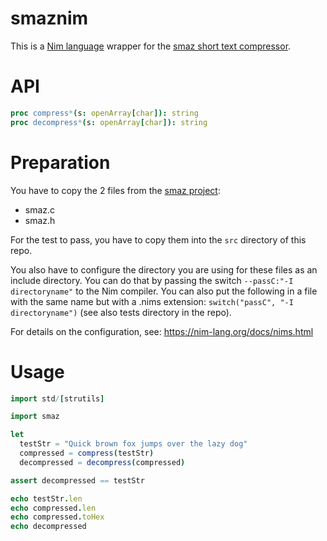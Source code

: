 # smaznim
This is a [Nim language](https://nim-lang.org/) wrapper for the [smaz short text compressor](https://github.com/antirez/smaz).

# API
```nim
proc compress*(s: openArray[char]): string
proc decompress*(s: openArray[char]): string
```

# Preparation

You have to copy the 2 files from the [smaz project](https://github.com/antirez/smaz):

* smaz.c
* smaz.h

For the test to pass, you have to copy them into the `src` directory of this repo.

You also have to configure the directory you are using for these files as an include directory. You can do that by passing the switch `--passC:"-I directoryname"` to the Nim compiler. You can also put the following in a file with the same name but with a .nims extension: `switch("passC", "-I directoryname")` (see also tests directory in the repo).

For details on the configuration, see: https://nim-lang.org/docs/nims.html

# Usage

```nim
import std/[strutils]

import smaz

let
  testStr = "Quick brown fox jumps over the lazy dog"
  compressed = compress(testStr)
  decompressed = decompress(compressed)

assert decompressed == testStr

echo testStr.len
echo compressed.len
echo compressed.toHex
echo decompressed
```
